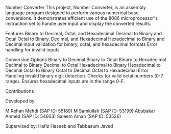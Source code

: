 Number Converter
This project, Number Converter, is an assembly language program designed to perform various numerical base conversions. It demonstrates efficient use of the 8086 microprocessor's instruction set to handle user input and display the converted results.

Features
Binary to Decimal, Octal, and Hexadecimal
Decimal to Binary and Octal
Octal to Binary, Decimal, and Hexadecimal
Hexadecimal to Binary and Decimal
Input validation for binary, octal, and hexadecimal formats
Error handling for invalid inputs

Conversion Options
Binary to Decimal
Binary to Octal
Binary to Hexadecimal
Decimal to Binary
Decimal to Octal
Hexadecimal to Binary
Hexadecimal to Decimal
Octal to Binary
Octal to Decimal
Octal to Hexadecimal
Error Handling
Invalid binary digit detection.
Checks for valid octal numbers (0-7 range).
Ensures hexadecimal inputs are in the range 0-F.

Contributions

Developed by:

M Rehan Mehdi (SAP ID: 55189)
M Samiullah (SAP ID: 53199)
Abubakar Ahmed (SAP ID: 54603)
Saleem Aman (SAP ID: 53526)

Supervised by:
Hafiz Haseeb and Tabbasum Javed
